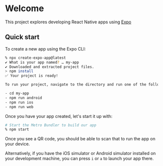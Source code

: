 # Welcome

This project explores developing React Native apps using [Expo](https://expo.dev/)

## Quick start

To create a new app using the Expo CLI:

```sh
% npx create-expo-app@latest
✔ What is your app named? … my-app
✔ Downloaded and extracted project files.
> npm install
✅ Your project is ready!

To run your project, navigate to the directory and run one of the following npm commands.

- cd my-app
- npm run android
- npm run ios
- npm run web
```

Once you have your app created, let's start it up with:

```sh
# Start the Metro Bundler to build our app
% npm start
```

Once you see a QR code, you should be able to scan that to run the app on your device.

Alternatively, if you have the iOS simulator or Android simulator installed on your development machine, you can press `i` or `a` to launch your app there.
